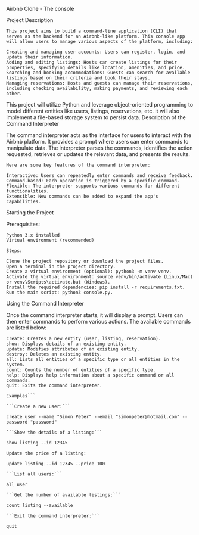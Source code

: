 Airbnb Clone - The console


Project Description

```This project aims to build a command-line application (CLI) that serves as the backend for an Airbnb-like platform. This console app will allow users to manage various aspects of the platform, including:```

    Creating and managing user accounts: Users can register, login, and update their information.
    Adding and editing listings: Hosts can create listings for their properties, specifying details like location, amenities, and price.
    Searching and booking accommodations: Guests can search for available listings based on their criteria and book their stays.
    Managing reservations: Hosts and guests can manage their reservations, including checking availability, making payments, and reviewing each other.

This project will utilize Python and leverage object-oriented programming to model different entities like users, listings, reservations, etc. It will also implement a file-based storage system to persist data.
Description of the Command Interpreter

The command interpreter acts as the interface for users to interact with the Airbnb platform. It provides a prompt where users can enter commands to manipulate data. The interpreter parses the commands, identifies the action requested, retrieves or updates the relevant data, and presents the results.

```Here are some key features of the command interpreter:```

    Interactive: Users can repeatedly enter commands and receive feedback.
    Command-based: Each operation is triggered by a specific command.
    Flexible: The interpreter supports various commands for different functionalities.
    Extensible: New commands can be added to expand the app's capabilities.

Starting the Project

Prerequisites:

    Python 3.x installed
    Virtual environment (recommended)

```Steps:```

    Clone the project repository or download the project files.
    Open a terminal in the project directory.
    Create a virtual environment (optional): python3 -m venv venv.
    Activate the virtual environment: source venv/bin/activate (Linux/Mac) or venv\Scripts\activate.bat (Windows).
    Install the required dependencies: pip install -r requirements.txt.
    Run the main script: python3 console.py.

Using the Command Interpreter

Once the command interpreter starts, it will display a prompt. Users can then enter commands to perform various actions. The available commands are listed below:

    create: Creates a new entity (user, listing, reservation).
    show: Displays details of an existing entity.
    update: Modifies attributes of an existing entity.
    destroy: Deletes an existing entity.
    all: Lists all entities of a specific type or all entities in the system.
    count: Counts the number of entities of a specific type.
    help: Displays help information about a specific command or all commands.
    quit: Exits the command interpreter.

```Each command requires specific arguments depending on its functionality. For example, the create command requires additional information like the entity type and its attributes.
Examples```

```Create a new user:```

create user --name "Simon Peter" --email "simonpeter@hotmail.com" --password "password"

```Show the details of a listing:```

show listing --id 12345

Update the price of a listing:

update listing --id 12345 --price 100

```List all users:```

all user

```Get the number of available listings:```

count listing --available

```Exit the command interpreter:```

quit

